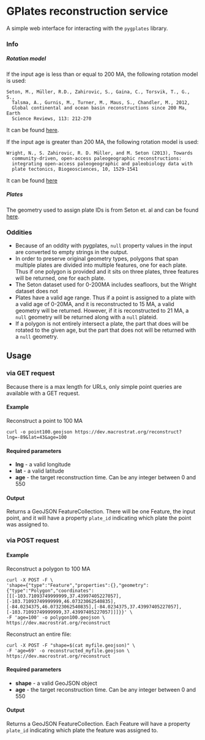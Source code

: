 # GPlates reconstruction service
A simple web interface for interacting with the `pygplates` library.

### Info
##### Rotation model
If the input age is less than or equal to 200 MA, the following rotation model is used:

````
Seton, M., Müller, R.D., Zahirovic, S., Gaina, C., Torsvik, T., G., S.,
  Talsma, A., Gurnis, M., Turner, M., Maus, S., Chandler, M., 2012,
  Global continental and ocean basin reconstructions since 200 Ma, Earth
  Science Reviews, 113: 212-270
````
It can be found [here](ftp://earthbyte.org/earthbyte/GPlates/SampleData_GPlates1.5/Individual/FeatureCollections/Rotations.zip).

If the input age is greater than 200 MA, the following rotation model is used:

````
Wright, N., S. Zahirovic, R. D. Müller, and M. Seton (2013), Towards
  community-driven, open-access paleogeographic reconstructions:
  integrating open-access paleogeographic and paleobiology data with
  plate tectonics, Biogeosciences, 10, 1529-1541
````
It can be found [here](ftp://ftp.earthbyte.org/papers/Wright_etal_Paleobiogeography/1_Phanerozoic_Plate_Motions_GPlates.zip)


##### Plates
The geometry used to assign plate IDs is from Seton et. al and can be found [here](ftp://earthbyte.org/earthbyte/GPlates/SampleData_GPlates1.5/Individual/FeatureCollections/StaticPolygons.zip).

### Oddities
+ Because of an oddity with pygplates, `null` property values in the input are converted to empty strings in the output.
+ In order to preserve original geometry types, polygons that span multiple plates are divided into multiple features, one for each plate. Thus if one polygon is provided and it sits on three plates, three features will be returned, one for each plate.
+ The Seton dataset used for 0-200MA includes seafloors, but the Wright dataset does not
+ Plates have a valid age range. Thus if a point is assigned to a plate with a valid age of 0-20MA, and it is reconstructed to 15 MA, a valid geometry will be returned. However, if it is reconstructed to 21 MA, a `null` geometry will be returned along with a `null` plateid.
+ If a polygon is not entirely intersect a plate, the part that does will be rotated to the given age, but the part that does not will be returned with a `null` geometry.

## Usage

### via GET request
Because there is a max length for URLs, only simple point queries are available with a GET request.

#### Example
Reconstruct a point to 100 MA
````
curl -o point100.geojson https://dev.macrostrat.org/reconstruct?lng=-89&lat=43&age=100
````

#### Required parameters
+ **lng** - a valid longitude
+ **lat** - a valid latitude
+ **age** - the target reconstruction time. Can be any integer between 0 and 550

#### Output
Returns a GeoJSON FeatureCollection. There will be one Feature, the input point, and it will have a property `plate_id` indicating which plate the point was assigned to.

### via POST request

#### Example
Reconstruct a polygon to 100 MA
````
curl -X POST -F \
'shape={"type":"Feature","properties":{},"geometry":{"type":"Polygon","coordinates":[[[-103.71093749999999,37.43997405227057],[-103.71093749999999,46.07323062540835],[-84.0234375,46.07323062540835],[-84.0234375,37.43997405227057],[-103.71093749999999,37.43997405227057]]]}}' \
-F 'age=100' -o polygon100.geojson \
https://dev.macrostrat.org/reconstruct
````

Reconstruct an entire file:
````
curl -X POST -F "shape=$(cat myfile.geojson)" \
-F 'age=69' -o reconstructed_myfile.geojson \
https://dev.macrostrat.org/reconstruct
````
#### Required parameters
+ **shape** - a valid GeoJSON object
+ **age** - the target reconstruction time. Can be any integer between 0 and 550

#### Output
Returns a GeoJSON FeatureCollection. Each Feature will have a property `plate_id` indicating which plate the feature was assigned to.
